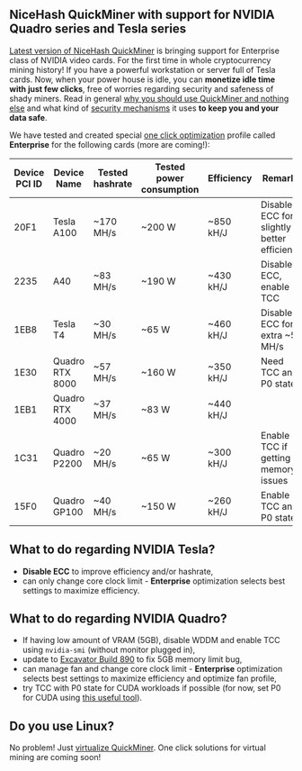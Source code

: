 ## NiceHash QuickMiner with support for NVIDIA Quadro series and Tesla series

[Latest version of NiceHash QuickMiner](https://github.com/nicehash/NiceHashQuickMiner/releases) is bringing support for Enterprise class of NVIDIA video cards. For the first time in whole cryptocurrency mining history! If you have a powerful workstation or server full of Tesla cards. Now, when your power house is idle, you can **monetize idle time with just few clicks**, free of worries regarding security and safeness of shady miners. Read in general [why you should use QuickMiner and nothing else](https://github.com/nicehash/NiceHashQuickMiner/wiki/Why-NiceHash-QuickMiner) and what kind of [security mechanisms](https://github.com/nicehash/NiceHashQuickMiner/wiki/Security-Mechanisms) it uses **to keep you and your data safe**.

We have tested and created special [one click optimization](https://github.com/nicehash/NiceHashQuickMiner/wiki/One-click-Optimizations) profile called **Enterprise** for the following cards (more are coming!):

Device PCI ID | Device Name | Tested hashrate | Tested power consumption | Efficiency | Remarks
---|---|---|---|---|---
20F1 | Tesla A100 | ~170 MH/s | ~200 W | ~850 kH/J | Disable ECC for slightly better efficiency
2235 | A40 | ~83 MH/s | ~190 W | ~430 kH/J | Disable ECC, enable TCC
1EB8 | Tesla T4 | ~30 MH/s | ~65 W | ~460 kH/J | Disable ECC for extra ~5 MH/s
1E30 | Quadro RTX 8000 | ~57 MH/s | ~160 W | ~350 kH/J | Need TCC and P0 state
1EB1 | Quadro RTX 4000 | ~37 MH/s | ~83 W | ~440 kH/J |
1C31 | Quadro P2200 | ~20 MH/s | ~65 W | ~300 kH/J | Enable TCC if getting memory issues
15F0 | Quadro GP100 | ~40 MH/s | ~150 W | ~260 kH/J | Enable TCC and P0 state

## What to do regarding NVIDIA Tesla?
- **Disable ECC** to improve efficiency and/or hashrate,
- can only change core clock limit - **Enterprise** optimization selects best settings to maximize efficiency.

## What to do regarding NVIDIA Quadro?
- If having low amount of VRAM (5GB), disable WDDM and enable TCC using `nvidia-smi` (without monitor plugged in),
- update to [Excavator Build 890](https://github.com/nicehash/NiceHashQuickMiner/releases/download/v0.5.1.6_RC/excavator_b890.zip) to fix 5GB memory limit bug,
- can manage fan and change core clock limit - **Enterprise** optimization selects best settings to maximize efficiency and optimize fan profile,
- try TCC with P0 state for CUDA workloads if possible (for now, set P0 for CUDA using [this useful tool](https://github.com/Orbmu2k/nvidiaProfileInspector)).

## Do you use Linux?
No problem! Just [virtualize QuickMiner](https://github.com/nicehash/NiceHashQuickMiner/wiki/Virtual-Mining). One click solutions for virtual mining are coming soon!